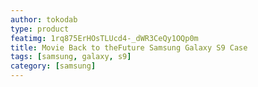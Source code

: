 ```yaml
---
author: tokodab
type: product
featimg: 1rq875ErHOsTLUcd4-_dWR3CeQy1OQp0m
title: Movie Back to theFuture Samsung Galaxy S9 Case
tags: [samsung, galaxy, s9]
category: [samsung]
---
```

